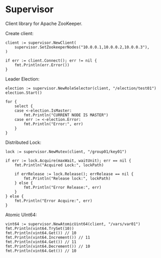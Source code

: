 Supervisor
====================

Client library for Apache ZooKeeper.

Create client:

	client := supervisor.NewClient(
		supervisor.SetZookeeperNodes("10.0.0.1,10.0.0.2,10.0.0.3"),
	)

	if err := client.Connect(); err != nil {
		fmt.Println(err.Error())
	}
	

Leader Election:

	election := supervisor.NewRoleSelector(client, "/election/test01")
	election.Start()

	for {
		select {
		case <-election.IsMaster:
			fmt.Println("CURRENT NODE IS MASTER")
		case err := <-election.Error:
			fmt.Println("Error:", err)
		}
	}


Distributed Lock:

	lock := supervisor.NewMutex(client, "/group01/key01")

	if err := lock.Acquire(maxWait, waitUnit); err == nil {
		fmt.Println("Acquired Lock:", lockPath)

		if errRelease := lock.Release(); errRelease == nil {
			fmt.Println("Release lock:", lockPath)
		} else {
			fmt.Println("Error Release:", err)
		}
	} else {
		fmt.Println("Error Acquire:", err)
	}

Atomic UInt64:

	vint64 := supervisor.NewAtomicUint64(client, "/vars/var01")
	fmt.Println(vint64.TrySet(10))
	fmt.Println(vint64.Get()) // 10
	fmt.Println(vint64.Increment()) // 11
	fmt.Println(vint64.Get()) // 11
	fmt.Println(vint64.Decrement()) // 10
	fmt.Println(vint64.Get()) // 10

